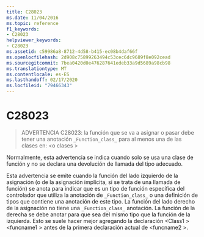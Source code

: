 ```yaml
---
title: C28023
ms.date: 11/04/2016
ms.topic: reference
f1_keywords:
- C28023
helpviewer_keywords:
- C28023
ms.assetid: c59986a8-8712-4d58-b415-ec08b4daf66f
ms.openlocfilehash: 2d908c75899263494c53cec6dc9689f8e092cead
ms.sourcegitcommit: 7bea0420d0e476287641edeb33a9d5689a98cb98
ms.translationtype: MT
ms.contentlocale: es-ES
ms.lasthandoff: 02/17/2020
ms.locfileid: "79466343"
---
```

# <a name="c28023"></a>C28023

> ADVERTENCIA C28023: la función que se va a asignar o pasar debe tener una anotación `_Function_class_` para al menos una de las clases en: \<o clases >

Normalmente, esta advertencia se indica cuando solo se usa una clase de función y no se declara una devolución de llamada del tipo adecuado.

Esta advertencia se emite cuando la función del lado izquierdo de la asignación (o de la asignación implícita, si se trata de una llamada de función) se anota para indicar que es un tipo de función específica del controlador que utiliza la anotación de `_Function_class_` o una definición de tipos que contiene una anotación de este tipo. La función del lado derecho de la asignación no tiene una `_Function_class_` anotación. La función de la derecha se debe anotar para que sea del mismo tipo que la función de la izquierda. Esto se suele hacer mejor agregando la declaración \<Class1 > \<funcname1 > antes de la primera declaración actual de \<funcname2 >.

